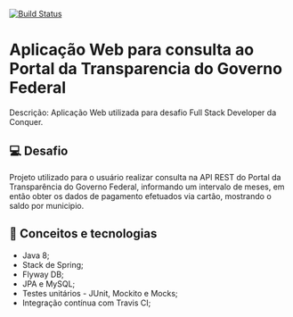 [![Build Status](https://travis-ci.org/jeanLuizInsight/desafio-conquer.svg?branch=main)](https://travis-ci.org/jeanLuizInsight/desafio-conquer)

# Aplicação Web para consulta ao Portal da Transparencia do Governo Federal

Descrição: Aplicação Web utilizada para desafio Full Stack Developer da Conquer.

## 💻 Desafio
Projeto utilizado para o usuário realizar consulta na API REST do Portal da Transparência do Governo Federal, informando um intervalo de meses, em então obter os dados de pagamento efetuados via cartão, mostrando o saldo por municipio.

## :rocket: Conceitos e tecnologias
* Java 8;
* Stack de Spring;
* Flyway DB;
* JPA e MySQL;
* Testes unitários - JUnit, Mockito e Mocks;
* Integração contínua com Travis CI;
